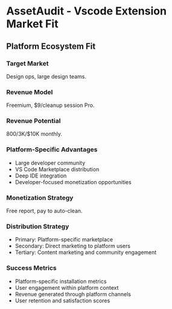 # AssetAudit - Vscode Extension Market Fit

## Platform Ecosystem Fit

### Target Market
Design ops, large design teams.

### Revenue Model
Freemium, $9/cleanup session Pro.

### Revenue Potential
$800/$3K/$10K monthly.

### Platform-Specific Advantages
- Large developer community
- VS Code Marketplace distribution
- Deep IDE integration
- Developer-focused monetization opportunities

### Monetization Strategy
Free report, pay to auto-clean.

### Distribution Strategy
- Primary: Platform-specific marketplace
- Secondary: Direct marketing to platform users
- Tertiary: Content marketing and community engagement

### Success Metrics
- Platform-specific installation metrics
- User engagement within platform context
- Revenue generated through platform channels
- User retention and satisfaction scores
